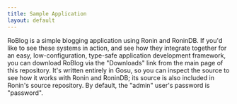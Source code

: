 ```yaml
---
title: Sample Application
layout: default
---
```


RoBlog is a simple blogging application using Ronin and RoninDB. If you'd like
to see these systems in action, and see how they integrate together for an
easy, low-configuration, type-safe application development framework, you can
download RoBlog via the "Downloads" link from the main page of this repository. It's written entirely in Gosu, so you can inspect the
source to see how it works with Ronin and RoninDB; its source is also included
in Ronin's source repository. By default, the "admin" user's password is "password".
